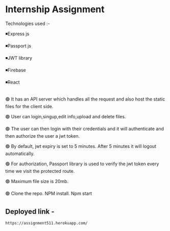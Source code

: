 # Internship Assignment  
  
  Technologies used :-
  
  ◾Express js
  
  ◾Passport js 
  
  ◾JWT library
  
  ◾Firebase
  
  ◾React
  
  ##
  
  🟢 It has an API server which handles all the request and also host the static files for the client side.
   
  🟢 User can login,singup,edit info,upload and delete files.
  
  🟢 The user can then login with their credentials and it will authenticate and then authorize the user a jwt token.
  
  🟢 By default, jwt expiry is set to 5 minutes. After 5 minutes it will logout automatically.
  
  🟢 For authorization, Passport library is used to verify the jwt token every time we visit the protected route.
  
  🟢 Maximum file size is 20mb.
  
  🟢 Clone the repo. NPM install. Npm start 

  ## Deployed link - 
    https://assignment511.herokuapp.com/
